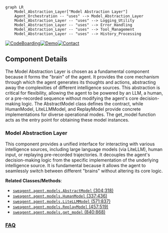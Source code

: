 ```mermaid
graph LR
    Model_Abstraction_Layer["Model Abstraction Layer"]
    Agent_Orchestration -- "uses" --> Model_Abstraction_Layer
    Model_Abstraction_Layer -- "uses" --> Logging_Utility
    Model_Abstraction_Layer -- "uses" --> Error_Handling
    Model_Abstraction_Layer -- "uses" --> Tool_Management
    Model_Abstraction_Layer -- "uses" --> History_Processing
```
[![CodeBoarding](https://img.shields.io/badge/Generated%20by-CodeBoarding-9cf?style=flat-square)](https://github.com/CodeBoarding/GeneratedOnBoardings)[![Demo](https://img.shields.io/badge/Try%20our-Demo-blue?style=flat-square)](https://www.codeboarding.org/demo)[![Contact](https://img.shields.io/badge/Contact%20us%20-%20contact@codeboarding.org-lightgrey?style=flat-square)](mailto:contact@codeboarding.org)

## Component Details

The Model Abstraction Layer is chosen as a fundamental component because it forms the "brain" of the agent. It provides the core mechanism through which the agent generates its thoughts and actions, abstracting away the complexities of different intelligence sources. This abstraction is critical for flexibility, allowing the agent to be powered by an LLM, a human, or a pre-recorded sequence without modifying the agent's core decision-making logic. The AbstractModel class defines the contract, while HumanModel, LiteLLMModel, and ReplayModel provide concrete implementations for diverse operational modes. The get_model function acts as the entry point for obtaining these model instances.

### Model Abstraction Layer
This component provides a unified interface for interacting with various intelligence sources, including large language models (via LiteLLM), human input, or replaying pre-recorded trajectories. It decouples the agent's decision-making logic from the specific implementation of the underlying intelligence source. It is fundamental because it allows the agent to seamlessly switch between different "brains" without altering its core logic.


**Related Classes/Methods**:

- <a href="https://github.com/SWE-agent/SWE-agent/blob/master/sweagent/agent/models.py#L304-L318" target="_blank" rel="noopener noreferrer">`sweagent.agent.models.AbstractModel` (304:318)</a>
- <a href="https://github.com/SWE-agent/SWE-agent/blob/master/sweagent/agent/models.py#L337-L436" target="_blank" rel="noopener noreferrer">`sweagent.agent.models.HumanModel` (337:436)</a>
- <a href="https://github.com/SWE-agent/SWE-agent/blob/master/sweagent/agent/models.py#L571-L837" target="_blank" rel="noopener noreferrer">`sweagent.agent.models.LiteLLMModel` (571:837)</a>
- <a href="https://github.com/SWE-agent/SWE-agent/blob/master/sweagent/agent/models.py#L457-L519" target="_blank" rel="noopener noreferrer">`sweagent.agent.models.ReplayModel` (457:519)</a>
- <a href="https://github.com/SWE-agent/SWE-agent/blob/master/sweagent/agent/models.py#L840-L868" target="_blank" rel="noopener noreferrer">`sweagent.agent.models.get_model` (840:868)</a>




### [FAQ](https://github.com/CodeBoarding/GeneratedOnBoardings/tree/main?tab=readme-ov-file#faq)